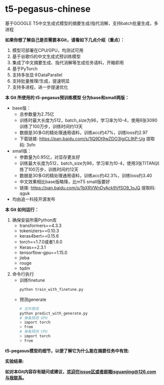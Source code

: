 # t5-pegasus-chinese
基于GOOGLE T5中文生成式模型的摘要生成/指代消解，支持batch批量生成，多进程

**如果你想了解自己是否需要本Git，请看如下几点介绍（重点）：**
1. 模型可部署在CPU/GPU，均测试可用
2. 基于谷歌t5的中文生成式预训练模型
3. 集成了中文摘要生成、指代消解等生成任务语料，开箱即用
4. 基于PyTorch
5. 支持多张显卡DataParallel
6. 支持批量推理/生成，提速明显
7. 支持多进程，进一步提速优化

**本 Git 所使用的 t5-pegasus预训练模型 分为base和small两版：**
- base版：
  - 总参数量为2.75亿
  - 训练时最大长度为512，batch_size为96，学习率为10-4，使用6张3090训练了100万步，训练时间约13天
  - 数据是30多G的精处理通用语料，训练acc约47%，训练loss约2.97
  - 下载链接: https://pan.baidu.com/s/1lQ9Dt9wZDO3IgiCL9tP-Ug 提取码: 3sfn
- small版：
  - 参数量为0.95亿，对显存更友好
  - 训练最大长度为512，batch_size为96，学习率为10-4，使用3张TITAN训练了100万步，训练时间约12天
  - 数据是30多G的精处理通用语料，训练acc约42.3%，训练loss约3.40
  - 中文效果相比base版略降，比mT5 small版要好
  - 链接: https://pan.baidu.com/s/1bXRVWnDyAck9VfSO9_1oJQ 提取码: qguk
- 均由追一科技开源发布

**本 Git 如何运行：**  
1. 确保安装所需Python库  
    - transformers==4.3.3  
    - tokeniziers==0.10.3  
    - keras4bert==0.15.6
    - torch==1.7.0或者1.8.0
    - Keras==2.3.1
    - tensorflow-gpu==1.15.0
    - jieba
    - rouge
    - tqdm
2. 命令行执行
   - 训练finetune
        ```bash
        python train_with_finetune.py
        ```
   - 预测generate
        ```bash
        # 文件预测
        python predict_with_generate.py
        # 单条预测 GPU
        > import torch
        > from
        # 单条预测 CPU
        > import torch
        > from
        ```

**t5-pegasus模型的细节，以便了解它为什么能在摘要任务中有效:**

**实验结果:**


**如对本Git内容存有疑问或建议，欢迎在issue区或者邮箱isguanjing@126.com与我联系。**